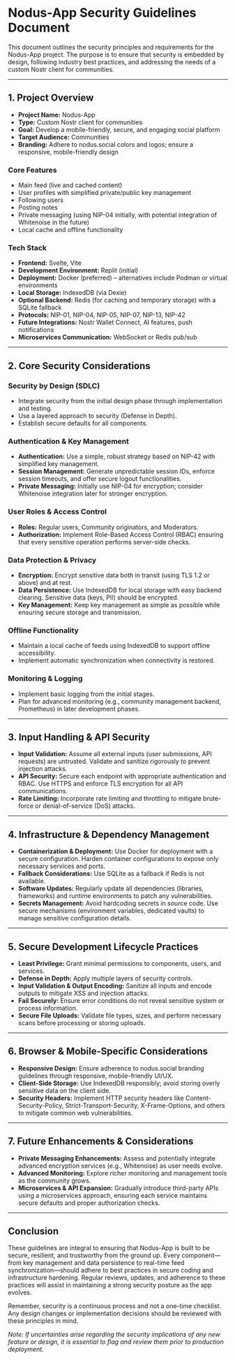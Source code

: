 # Nodus-App Security Guidelines Document

This document outlines the security principles and requirements for the Nodus-App project. The purpose is to ensure that security is embedded by design, following industry best practices, and addressing the needs of a custom Nostr client for communities.

---

## 1. Project Overview

- **Project Name:** Nodus-App
- **Type:** Custom Nostr client for communities
- **Goal:** Develop a mobile-friendly, secure, and engaging social platform
- **Target Audience:** Communities
- **Branding:** Adhere to nodus.social colors and logos; ensure a responsive, mobile-friendly design

### Core Features

- Main feed (live and cached content)
- User profiles with simplified private/public key management
- Following users
- Posting notes
- Private messaging (using NIP-04 initially, with potential integration of Whitenoise in the future)
- Local cache and offline functionality

### Tech Stack

- **Frontend:** Svelte, Vite
- **Development Environment:** Replit (initial)
- **Deployment:** Docker (preferred) – alternatives include Podman or virtual environments
- **Local Storage:** IndexedDB (via Dexie)
- **Optional Backend:** Redis (for caching and temporary storage) with a SQLite fallback
- **Protocols:** NIP-01, NIP-04, NIP-05, NIP-07, NIP-13, NIP-42
- **Future Integrations:** Nostr Wallet Connect, AI features, push notifications
- **Microservices Communication:** WebSocket or Redis pub/sub

---

## 2. Core Security Considerations

### Security by Design (SDLC)

- Integrate security from the initial design phase through implementation and testing.
- Use a layered approach to security (Defense in Depth).
- Establish secure defaults for all components.

### Authentication & Key Management

- **Authentication:** Use a simple, robust strategy based on NIP-42 with simplified key management.
- **Session Management:** Generate unpredictable session IDs, enforce session timeouts, and offer secure logout functionalities.
- **Private Messaging:** Initially use NIP-04 for encryption; consider Whitenoise integration later for stronger encryption.

### User Roles & Access Control

- **Roles:** Regular users, Community originators, and Moderators.
- **Authorization:** Implement Role-Based Access Control (RBAC) ensuring that every sensitive operation performs server-side checks.

### Data Protection & Privacy

- **Encryption:** Encrypt sensitive data both in transit (using TLS 1.2 or above) and at rest.
- **Data Persistence:** Use IndexedDB for local storage with easy backend clearing. Sensitive data (keys, PII) should be encrypted.
- **Key Management:** Keep key management as simple as possible while ensuring secure storage and transmission.

### Offline Functionality

- Maintain a local cache of feeds using IndexedDB to support offline accessibility.
- Implement automatic synchronization when connectivity is restored.

### Monitoring & Logging

- Implement basic logging from the initial stages.
- Plan for advanced monitoring (e.g., community management backend, Prometheus) in later development phases.

---

## 3. Input Handling & API Security

- **Input Validation:** Assume all external inputs (user submissions, API requests) are untrusted. Validate and sanitize rigorously to prevent injection attacks.
- **API Security:** Secure each endpoint with appropriate authentication and RBAC. Use HTTPS and enforce TLS encryption for all API communications.
- **Rate Limiting:** Incorporate rate limiting and throttling to mitigate brute-force or denial-of-service (DoS) attacks.

---

## 4. Infrastructure & Dependency Management

- **Containerization & Deployment:** Use Docker for deployment with a secure configuration. Harden container configurations to expose only necessary services and ports.
- **Fallback Considerations:** Use SQLite as a fallback if Redis is not available.
- **Software Updates:** Regularly update all dependencies (libraries, frameworks) and runtime environments to patch any vulnerabilities.
- **Secrets Management:** Avoid hardcoding secrets in source code. Use secure mechanisms (environment variables, dedicated vaults) to manage sensitive configuration details.

---

## 5. Secure Development Lifecycle Practices

- **Least Privilege:** Grant minimal permissions to components, users, and services.
- **Defense in Depth:** Apply multiple layers of security controls.
- **Input Validation & Output Encoding:** Sanitize all inputs and encode outputs to mitigate XSS and injection attacks.
- **Fail Securely:** Ensure error conditions do not reveal sensitive system or process information.
- **Secure File Uploads:** Validate file types, sizes, and perform necessary scans before processing or storing uploads.

---

## 6. Browser & Mobile-Specific Considerations

- **Responsive Design:** Ensure adherence to nodus.social branding guidelines through responsive, mobile-friendly UI/UX.
- **Client-Side Storage:** Use IndexedDB responsibly; avoid storing overly sensitive data on the client side.
- **Security Headers:** Implement HTTP security headers like Content-Security-Policy, Strict-Transport-Security, X-Frame-Options, and others to mitigate common web vulnerabilities.

---

## 7. Future Enhancements & Considerations

- **Private Messaging Enhancements:** Assess and potentially integrate advanced encryption services (e.g., Whitenoise) as user needs evolve.
- **Advanced Monitoring:** Explore richer monitoring and management tools as the community grows.
- **Microservices & API Expansion:** Gradually introduce third-party APIs using a microservices approach, ensuring each service maintains secure defaults and proper authorization checks.

---

## Conclusion

These guidelines are integral to ensuring that Nodus-App is built to be secure, resilient, and trustworthy from the ground up. Every component—from key management and data persistence to real-time feed synchronization—should adhere to best practices in secure coding and infrastructure hardening. Regular reviews, updates, and adherence to these practices will assist in maintaining a strong security posture as the app evolves.

Remember, security is a continuous process and not a one-time checklist. Any design changes or implementation decisions should be reviewed with these principles in mind.

*Note: If uncertainties arise regarding the security implications of any new feature or design, it is essential to flag and review them prior to production deployment.*